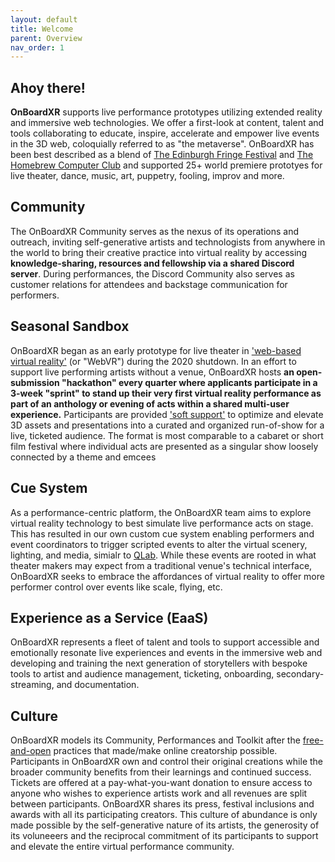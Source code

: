 ```yaml
---
layout: default
title: Welcome
parent: Overview
nav_order: 1
---
```


## Ahoy there! 

**OnBoardXR** supports live performance prototypes utilizing extended reality and immersive web technologies. We offer a first-look at content, talent and tools collaborating to educate, inspire, accelerate and empower live events in the 3D web, coloquially referred to as "the metaverse". OnBoardXR has been best described as a blend of [The Edinburgh Fringe Festival](https://en.wikipedia.org/wiki/Edinburgh_Festival_Fringe) and [The Homebrew Computer Club](https://en.wikipedia.org/wiki/Homebrew_Computer_Club) and supported 25+ world premiere prototyes for live theater, dance, music, art, puppetry, fooling, improv and more.

## Community
The OnBoardXR Community serves as the nexus of its operations and outreach, inviting self-generative artists and technologists from anywhere in the world to bring their creative practice into virtual reality by accessing **knowledge-sharing, resources and fellowship via a shared Discord server**. During performances, the Discord Community also serves as customer relations for attendees and backstage communication for performers. 

## Seasonal Sandbox
OnBoardXR began as an early prototype for live theater in ['web-based virtual reality'](https://en.wikipedia.org/wiki/WebXR) (or "WebVR") during the 2020 shutdown. In an effort to support live performing artists without a venue, OnBoardXR hosts **an open-submission "hackathon" every quarter where applicants participate in a 3-week "sprint" to stand up their very first virtual reality performance as part of an anthology or evening of acts within a shared multi-user experience.** Participants are provided ['soft support']() to optimize and elevate 3D assets and presentations into a curated and organized run-of-show for a live, ticketed audience. The format is most comparable to a cabaret or short film festival where individual acts are presented as a singular show loosely connected by a theme and emcees  

## Cue System
As a performance-centric platform, the OnBoardXR team aims to explore virtual reality technology to best simulate live performance acts on stage. This has resulted in our own custom cue system enabling performers and event coordinators to trigger scripted events to alter the virtual scenery, lighting, and media, simialr to [QLab](https://en.wikipedia.org/wiki/QLab). While these events are rooted in what theater makers may expect from a traditional venue's technical interface, OnBoardXR seeks to embrace the affordances of virtual reality to offer more performer control over events like scale, flying, etc. 

## Experience as a Service (EaaS)
OnBoardXR represents a fleet of talent and tools to support accessible and emotionally resonate live experiences and events in the immersive web and developing and training the next generation of storytellers with bespoke tools to artist and audience management, ticketing, onboarding, secondary-streaming, and documentation.  

## Culture
OnBoardXR models its Community, Performances and Toolkit after the [free-and-open](https://en.wikipedia.org/wiki/Open_source#%22Open%22_versus_%22free%22_versus_%22free_and_open%22) practices that made/make online creatorship possible. Participants in OnBoardXR own and control their original creations while the broader community benefits from their learnings and continued success. Tickets are offered at a pay-what-you-want donation to ensure access to anyone who wishes to experience artists work and all revenues are split between participants. OnBoardXR shares its press, festival inclusions and awards with all its participating creators. This culture of abundance is only made possible by the self-generative nature of its artists, the generosity of its voluneeers and the reciprocal commitment of its participants to support and elevate the entire virtual performance community. 
